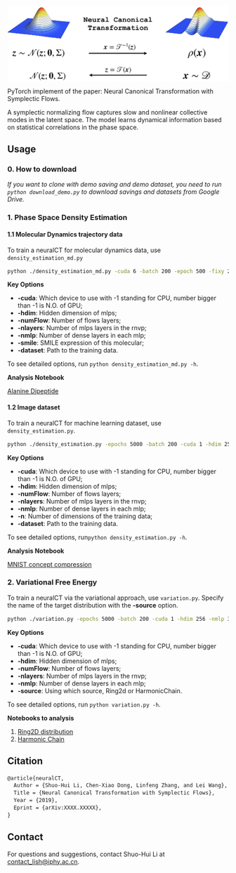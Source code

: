 <div align="center">
<img align="middle" src="etc/concept-1.png" width="700" alt="logo"/>
</div>

PyTorch implement of the paper: Neural Canonical Transformation with Symplectic Flows. 

A symplectic normalizing flow captures slow and nonlinear collective modes in the latent space. The model learns dynamical information based on statistical correlations in the phase space. 

## Usage

### 0. How to download

*If you want to clone with demo saving and demo dataset, you need to run `python download_demo.py` to download savings and datasets from Google Drive.*

### 1. Phase Space Density Estimation

#### 1.1 Molecular Dynamics trajectory data

To train a neuralCT for molecular dynamics data, use `density_estimation_md.py`
```bash
python ./density_estimation_md.py -cuda 6 -batch 200 -epoch 500 -fixy 2.3222 -dataset ./database/alanine-dipeptide-3x250ns-heavy-atom-positions.npz
```

**Key Options**

- **-cuda**: Which device to use with -1 standing for CPU, number bigger than -1 is N.O. of GPU;
- **-hdim**: Hidden dimension of mlps;
- **-numFlow**: Number of flows layers;
- **-nlayers**: Number of mlps layers in the rnvp;
- **-nmlp**: Number of dense layers in each mlp;
- **-smile**: SMILE expression of this molecular;
- **-dataset**: Path to the training data.

To see detailed options, run `python density_estimation_md.py -h`.

**Analysis Notebook** 

[Alanine Dipeptide](3_AlanineDipeptide.ipynb)

#### 1.2  Image dataset

To train a neuralCT for machine learning dataset, use `density_estimation.py`. 
```bash
python ./density_estimation.py -epochs 5000 -batch 200 -cuda 1 -hdim 256 -nmlp 3 -nlayers 16 -dataset ./database/mnist.npz
```

**Key Options**

- **-cuda**: Which device to use with -1 standing for CPU, number bigger than -1 is N.O. of GPU;
- **-hdim**: Hidden dimension of mlps;
- **-numFlow**: Number of flows layers;
- **-nlayers**: Number of mlps layers in the rnvp;
- **-nmlp**: Number of dense layers in each mlp;
- **-n**: Number of dimensions of the training data;
- **-dataset**: Path to the training data.

To see detailed options, run`python density_estimation.py -h`.

**Analysis Notebook**

[MNIST concept compression](4_MNIST.ipynb)




### 2. Variational Free Energy

To train a neuralCT via the variational approach, use `variation.py`. Specify the name of the target distribution with the  **-source** option. 

```bash
python ./variation.py -epochs 5000 -batch 200 -cuda 1 -hdim 256 -nmlp 3 -nlayers 16 -source Ring2d
```

**Key Options**

- **-cuda**: Which device to use with -1 standing for CPU, number bigger than -1 is N.O. of GPU;
- **-hdim**: Hidden dimension of mlps;
- **-numFlow**: Number of flows layers;
- **-nlayers**: Number of mlps layers in the rnvp;
- **-nmlp**: Number of dense layers in each mlp;
- **-source**: Using which source, Ring2d or HarmonicChain.

To see detailed options, run `python variation.py -h`.

**Notebooks to analysis**

1. [Ring2D distribution](1_Ringworld.ipynb)
2. [Harmonic Chain](2_HarmonicChain.ipynb)

## Citation

````latex
@article{neuralCT,
  Author = {Shuo-Hui Li, Chen-Xiao Dong, Linfeng Zhang, and Lei Wang},
  Title = {Neural Canonical Transformation with Symplectic Flows},
  Year = {2019},
  Eprint = {arXiv:XXXX.XXXXX},
}
````

## Contact

For questions and suggestions, contact Shuo-Hui Li at [contact_lish@iphy.ac.cn](mailto:contact_lish@iphy.ac.cn).
